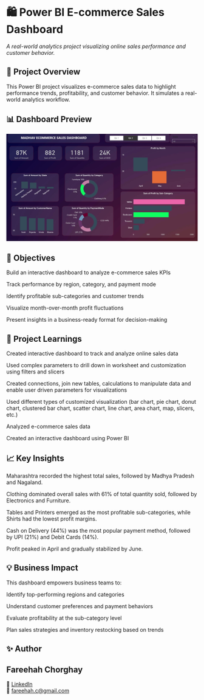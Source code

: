 # 🛍️ Power BI E-commerce Sales Dashboard
*A real-world analytics project visualizing online sales performance and customer behavior.*

## 📌 Project Overview

This Power BI project visualizes e-commerce sales data to highlight performance trends, profitability, and customer behavior.
It simulates a real-world analytics workflow.

## 📊 Dashboard Preview

![Power BI Dashboard](data/powerbi_dashboard_preview.png)

## 🧠 Objectives

Build an interactive dashboard to analyze e-commerce sales KPIs

Track performance by region, category, and payment mode

Identify profitable sub-categories and customer trends

Visualize month-over-month profit fluctuations

Present insights in a business-ready format for decision-making

## 🧠 Project Learnings

Created interactive dashboard to track and analyze online sales data

Used complex parameters to drill down in worksheet and customization using filters and slicers

Created connections, join new tables, calculations to manipulate data and enable user driven parameters for visualizations

Used different types of customized visualization (bar chart, pie chart, donut chart, clustered bar chart, scatter chart, line chart, area chart, map, slicers, etc.)

Analyzed e-commerce sales data

Created an interactive dashboard using Power BI

## 📈 Key Insights

Maharashtra recorded the highest total sales, followed by Madhya Pradesh and Nagaland.

Clothing dominated overall sales with 61% of total quantity sold, followed by Electronics and Furniture.

Tables and Printers emerged as the most profitable sub-categories, while Shirts had the lowest profit margins.

Cash on Delivery (44%) was the most popular payment method, followed by UPI (21%) and Debit Cards (14%).

Profit peaked in April and gradually stabilized by June.

## 💡 Business Impact

This dashboard empowers business teams to:

Identify top-performing regions and categories

Understand customer preferences and payment behaviors

Evaluate profitability at the sub-category level

Plan sales strategies and inventory restocking based on trends

## ✨ Author  

 ##   Fareehah Chorghay
📍 [LinkedIn](https://www.linkedin.com/in/fareehah-chorghay)  
📧 [fareehah.c@gmail.com](mailto:fareehah.c@gmail.com)
